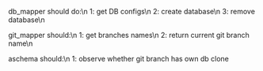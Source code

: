 db_mapper should do:\n
1: get DB configs\n
2: create database\n
3: remove database\n

git_mapper should:\n
1: get branches names\n
2: return current git branch name\n

aschema should:\n
1: observe whether git branch has own db clone

